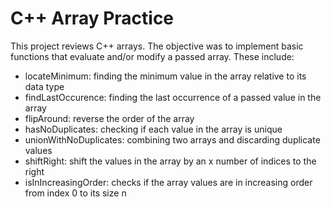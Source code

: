 # C++ Array Practice 
This project reviews C++ arrays. The objective was to implement basic functions that evaluate and/or modify a passed array. These include: 
* locateMinimum: finding the minimum value in the array relative to its data type 
* findLastOccurence: finding the last occurrence of a passed value in the array 
* flipAround: reverse the order of the array 
* hasNoDuplicates: checking if each value in the array is unique 
* unionWithNoDuplicates: combining two arrays and discarding duplicate values 
* shiftRight: shift the values in the array by an x number of indices to the right
* isInIncreasingOrder: checks if the array values are in increasing order from index 0 to its size n 
